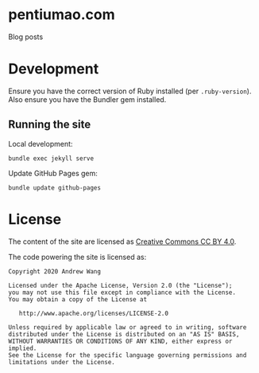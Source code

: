 pentiumao.com
===============

Blog posts


Development
===========

Ensure you have the correct version of Ruby installed (per `.ruby-version`). Also ensure you have the Bundler gem installed.


Running the site
----------------

Local development:

    bundle exec jekyll serve

Update GitHub Pages gem:

    bundle update github-pages


License
=======

The content of the site are licensed as [Creative Commons CC BY 4.0](https://creativecommons.org/licenses/by/4.0/legalcode).

The code powering the site is licensed as:

    Copyright 2020 Andrew Wang

    Licensed under the Apache License, Version 2.0 (the "License");
    you may not use this file except in compliance with the License.
    You may obtain a copy of the License at

       http://www.apache.org/licenses/LICENSE-2.0

    Unless required by applicable law or agreed to in writing, software
    distributed under the License is distributed on an "AS IS" BASIS,
    WITHOUT WARRANTIES OR CONDITIONS OF ANY KIND, either express or implied.
    See the License for the specific language governing permissions and
    limitations under the License.